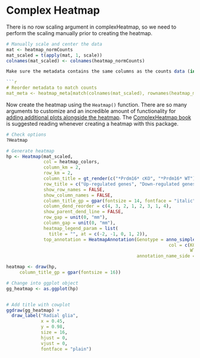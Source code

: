 # Complex Heatmap

There is no row scaling argument in complexHeatmap, so we need to perform the scaling manually prior to creating the heatmap.

```r
# Manually scale and center the data
mat <- heatmap_normCounts
mat_scaled = t(apply(mat, 1, scale))
colnames(mat_scaled) <- colnames(heatmap_normCounts)

Make sure the metadata contains the same columns as the counts data (in the same order).

```r
# Reorder metadata to match counts
mat_meta <- heatmap_meta[match(colnames(mat_scaled), rownames(heatmap_meta)), , drop = FALSE]
```

Now create the heatmap using the `Heatmap()` function. There are so many arguments to customize and an incredible amount of functionality for [adding additional plots alongside the heatmap](https://jokergoo.github.io/ComplexHeatmap-reference/book/heatmap-decoration.html). The [ComplexHeatmap book](https://jokergoo.github.io/ComplexHeatmap-reference/book/) is suggested reading whenever creating a heatmap with this package.

```r
# Check options
?Heatmap

# Generate heatmap
hp <- Heatmap(mat_scaled,
              col = heatmap_colors,
              column_km = 2,
              row_km = 2,
              column_title = gt_render(c("*Prdm16* cKO", "*Prdm16* WT")),
              row_title = c("Up-regulated genes", "Down-regulated genes"),
              show_row_names = FALSE,
              show_column_names = FALSE,
              column_title_gp = gpar(fontsize = 14, fontface = "italic"),
              column_dend_reorder = c(4, 3, 2, 1, 2, 3, 1, 4),
              show_parent_dend_line = FALSE,
              row_gap = unit(0, "mm"),
              column_gap = unit(0, "mm"),
              heatmap_legend_param = list(
                title = "", at = c(-2, -1, 0, 1, 2)),
              top_annotation = HeatmapAnnotation(Genotype = anno_simple(mat_meta$genotype,
                                                             col = c(KO = "#F8766D",
                                                                     WT = "#00BFC4")),
                                                 annotation_name_side = "left"))

heatmap <- draw(hp,
     column_title_gp = gpar(fontsize = 16))
```

```r
# Change into ggplot object
gg_heatmap <- as.ggplot(hp)


# Add title with cowplot
ggdraw(gg_heatmap) +
  draw_label("Radial glia",
             x = 0.45,
             y = 0.98,
             size = 16,
             hjust = 0,
             vjust = 0,
             fontface = "plain")
```             
             
